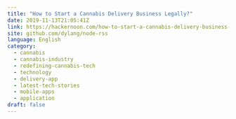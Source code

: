 ```yaml
---
title: "How to Start a Cannabis Delivery Business Legally?"
date: 2019-11-13T21:05:41Z
link: https://hackernoon.com/how-to-start-a-cannabis-delivery-business-legally-11i32lh?source=rss&utm_medium=RSS&utm_source=news.12bit.vn
site: github.com/dylang/node-rss
language: English
category:
  - cannabis
  - cannabis-industry
  - redefining-cannabis-tech
  - technology
  - delivery-app
  - latest-tech-stories
  - mobile-apps
  - application
draft: false
---
```

